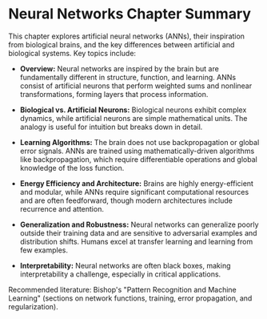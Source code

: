 # Neural Networks Chapter Summary

This chapter explores artificial neural networks (ANNs), their inspiration from biological brains, and the key differences between artificial and biological systems. Key topics include:

- **Overview:** Neural networks are inspired by the brain but are fundamentally different in structure, function, and learning. ANNs consist of artificial neurons that perform weighted sums and nonlinear transformations, forming layers that process information.

- **Biological vs. Artificial Neurons:** Biological neurons exhibit complex dynamics, while artificial neurons are simple mathematical units. The analogy is useful for intuition but breaks down in detail.

- **Learning Algorithms:** The brain does not use backpropagation or global error signals. ANNs are trained using mathematically-driven algorithms like backpropagation, which require differentiable operations and global knowledge of the loss function.

- **Energy Efficiency and Architecture:** Brains are highly energy-efficient and modular, while ANNs require significant computational resources and are often feedforward, though modern architectures include recurrence and attention.

- **Generalization and Robustness:** Neural networks can generalize poorly outside their training data and are sensitive to adversarial examples and distribution shifts. Humans excel at transfer learning and learning from few examples.

- **Interpretability:** Neural networks are often black boxes, making interpretability a challenge, especially in critical applications.

Recommended literature: Bishop's "Pattern Recognition and Machine Learning" (sections on network functions, training, error propagation, and regularization).

